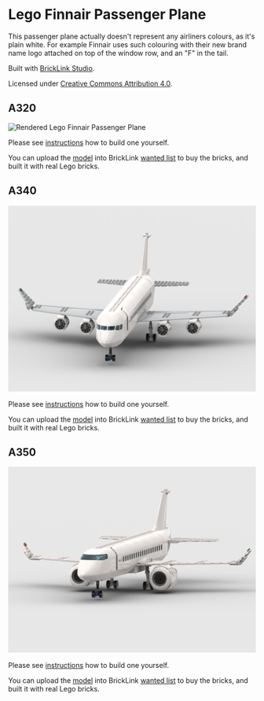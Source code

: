 # Lego Finnair Passenger Plane

This passenger plane actually doesn't represent any airliners colours, as it's plain white. For example Finnair uses such colouring with their new brand name logo attached on top of the window row, and an "F" in the tail.

Built with [BrickLink Studio](https://www.bricklink.com/v3/studio).

Licensed under [Creative Commons Attribution 4.0](https://creativecommons.org/licenses/by/4.0/).

## A320

![Rendered Lego Finnair Passenger Plane](./A320/lego-finnair-passenger-plane-a320.png)

Please see [instructions](./A320/lego-finnair-passenger-plane-a320.pdf) how to build one yourself.

You can upload the [model](./A320/lego-finnair-passenger-plane-a320.io) into BrickLink [wanted list](https://www.bricklink.com/v2/wanted/list.page) to buy the bricks, and built it with real Lego bricks.

## A340

![Rendered Lego Finnair Passenger Plane](./A340/lego-finnair-passenger-plane-a340.png)

Please see [instructions](./A340/lego-finnair-passenger-plane-a340.pdf) how to build one yourself.

You can upload the [model](./A340/lego-finnair-passenger-plane-a340.io) into BrickLink [wanted list](https://www.bricklink.com/v2/wanted/list.page) to buy the bricks, and built it with real Lego bricks.

## A350

![Rendered Lego Finnair Passenger Plane](./A350/lego-finnair-passenger-plane-a350.png)

Please see [instructions](./A350/lego-finnair-passenger-plane-a350.pdf) how to build one yourself.

You can upload the [model](./A350/lego-finnair-passenger-plane-a350.io) into BrickLink [wanted list](https://www.bricklink.com/v2/wanted/list.page) to buy the bricks, and built it with real Lego bricks.
